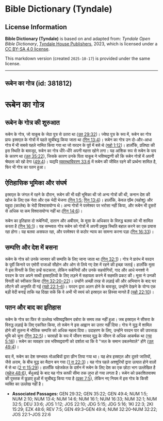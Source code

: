 # Bible Dictionary (Tyndale)

## License Information

**Bible Dictionary (Tyndale)** is based on and adapted from: _Tyndale Open Bible Dictionary_, [Tyndale House Publishers](https://tyndaleopenresources.com/), 2023, which is licensed under a [CC BY-SA 4.0 license](https://creativecommons.org/licenses/by-sa/4.0/legalcode.en).

This markdown version (created `2025-10-17`) is provided under the same license.



--------------------------------

## रूबेन का गोत्र (id: 381812)

रूबेन का गोत्र
==============

रूबेन के गोत्र की शुरुआत
------------------------

रूबेन के गोत्र, जो याकूब के जेठा पुत्र से उतरा था ([उत् 29:32](https://ref.ly/Gen29:32))। ज्येष्ठ पुत्र के रूप में, रूबेन का गोत्र प्रायः इस्राएल के गोत्रों में पहले सूचीबद्ध किया जाता था ([गिन 13:4](https://ref.ly/Num13:4))। रूबेन का गोत्र उन दो\-और\-आधा गोत्र में भी सबसे पहले नामित किया गया था जो यरदन के पूर्व में बसे थे ([यहो 1:12](https://ref.ly/Josh1:12))। हालाँकि, प्रतिष्ठा की इस स्थिति के बावजूद, रूबेन का गोत्र धीरे\-धीरे अपनी महत्ता खोने लगा। यह आंशिक रूप से रूबेन के पाप के कारण था ([उत् 35:22](https://ref.ly/Gen35:22)), जिसके कारण उनके पिता याकूब ने भविष्यद्वाणी की कि रूबेन गोत्रों में अपनी श्रेष्ठता को खो देगा ([49:4](https://ref.ly/Gen49:4))। यद्यपि [व्यवस्थाविवरण 33:6](https://ref.ly/Deut33:6) में रूबेन की जीवित रहने की प्रार्थना शामिल है, फिर भी गोत्र का पतन हुआ।

ऐतिहासिक भूमिका और संघर्ष
-------------------------

इस्राएल के जंगल में रहने के दौरान, रूबेन की भी वही भूमिका थी जो अन्य गोत्रों की थी, कनान देश की खोज के लिए एक नेता और एक भेदी भेजना ([गिन 1:5](https://ref.ly/Num1:5); [गिन 13:4](https://ref.ly/Num13:4))। हालाँकि, केवल एप्रैम (यहोशू) और यहूदा (कालेब) के भेदी विश्वासयोग्य थे। अन्य गोत्रों ने परमेश्वर पर भरोसा नहीं किया, और रूबेन भी दूसरों से अधिक या कम विश्वासयोग्य नहीं था ([गिन 14:6](https://ref.ly/Num14:6))।

रूबेन का इतिहास दो रूबेनियों, दातान और अबीराम, के मूसा के अधिकार के विरुद्ध बलवा को भी शामिल करता है ([गिन 16:1](https://ref.ly/Num16:1))। यह सम्भवतः गोत्र रूबेन को गोत्रों में अपनी प्रमुख स्थिति बहाल करने का एक प्रयास रहा होगा। यह बलवा असफल रहा, और परमेश्वर से कठोर न्याय का सामना करना पड़ा ([गिन 16:33](https://ref.ly/Num16:33))।

सम्पत्ति और देश में बसना
------------------------

रूबेन के गोत्र को उनके जानवर की सम्पत्ति के लिए जाना जाता था ([गिन 32:1](https://ref.ly/Num32:1))। गोत्र ने प्रारंभ में यरदन के पूर्वी किनारे पर एमोरी राजाओं सीहोन और ओग से लिये गए देश में रहने की इच्छा जताई। हालाँकि मूसा ने इस विनती के लिए उन्हें फटकारा, लेकिन रूबेनियों और उनके सहयोगियों, गाद और आधे मनश्शे ने यरदन के पार अपने साथी इस्राएलियों के लिए लड़ने में सहायता करने में सहमति प्रकट की। मूसा ने उनकी विनती को स्वीकार किया ([गिन 32:20–22](https://ref.ly/Num32:20-Num32:22))। उन्होंने अच्छी तरह से लड़ाई की और अभियान के बाद घर लौटने की अनुमति दी गई ([यहो 22:1–6](https://ref.ly/Josh22:1-Josh22:6))। यरदन द्वारा अलग होने के बावजूद, उन्होंने देखने के योग्य एक बड़ी वेदी बनाई ताकि यह दिखा सकें कि वे अभी भी स्वयं को इस्राएल का हिस्सा मानते हैं ([यहो 22:10](https://ref.ly/Josh22:10))।

पतन और बाद का इतिहास
--------------------

रूबेन के गोत्र का फिर से उल्लेख भविष्यद्वक्तिन दबोरा के समय तक नहीं हुआ। जब इस्राएल ने सीसरा के विरुद्ध लड़ाई के लिए एकत्रित किया, तो रूबेन ने इस आह्वान का उत्तर नहीं दिया। गोत्र ने युद्ध में शामिल होने की तुलना में भौतिक सम्पत्ति को अधिक महत्व दिया। उदाहरण के लिए, उन्होंने यरदन पार की उपजाऊ भूमि को चुना ([गिन 32:5](https://ref.ly/Num32:5))। चरवाहों के रूप में जीवन शायद युद्ध के जीवन से अधिक आकर्षक था ([न्या 5:16](https://ref.ly/Judg5:16))। रूबेन का व्यवहार उस भविष्यद्ववाणी को दर्शाता था कि वे "जल के समान उबलनेवाले" होंगे ([उत् 49:4](https://ref.ly/Gen49:4))।

बाद में, रूबेन का देश सम्भवतः मोआबियों द्वारा छीन लिया गया था। यह क्षेत्र इस्राएल और दूसरे जातियों, जैसे अराम, के बीच युद्ध का मैदान बन गया ([1 रा 22:3](https://ref.ly/1Kgs22:3))। यह गोत्र पहले अश्शूरियों द्वारा उत्पात होने वालों में से था ([2 रा 15:29](https://ref.ly/2Kgs15:29))। हालाँकि यहेजकेल के दर्शन में रूबेन के लिए देश का एक छोटा भाग उल्लेखित है ([यहेज 48:6](https://ref.ly/Ezek48:6)), बँधुआई के बाद यह गोत्र काफी सीमा तक लुप्त हो गया लगता है। रूबेन को प्रकाशितवाक्य की पुस्तक में छुड़ाए हुओं में सूचीबद्ध किया गया है ([प्रका 7:5](https://ref.ly/Rev7:5)), लेकिन नए नियम में इस गोत्र के किसी व्यक्ति का उल्लेख नहीं है।

* **Associated Passages:** GEN 29:32; GEN 35:22; GEN 49:4; NUM 1:5; NUM 2:10; NUM 13:4; NUM 14:6; NUM 16:1; NUM 16:33; NUM 32:1; NUM 32:5; DEU 33:6; JOS 1:12; JOS 22:10; JDG 5:15; JDG 5:16; 1KI 22:3; 2KI 15:29; EZK 48:6; REV 7:5; GEN 49:3–GEN 49:4; NUM 32:20–NUM 32:22; JOS 22:1–JOS 22:6

